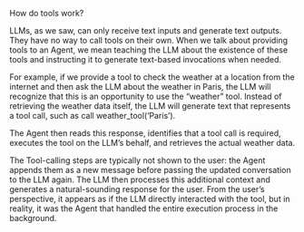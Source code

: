 How do tools work?

LLMs, as we saw, can only receive text inputs and generate text outputs. They have no way to call tools on their own. When we talk about providing tools to an Agent, 
we mean teaching the LLM about the existence of these tools and instructing it to generate text-based invocations when needed.

For example, if we provide a tool to check the weather at a location from the internet and then ask the LLM about the weather in Paris, 
the LLM will recognize that this is an opportunity to use the “weather” tool. Instead of retrieving the weather data itself, the LLM will generate text that represents a tool call, such as call weather_tool(‘Paris’).

The Agent then reads this response, identifies that a tool call is required, executes the tool on the LLM’s behalf, and retrieves the actual weather data.

The Tool-calling steps are typically not shown to the user: the Agent appends them as a new message before passing the updated conversation to the LLM again. 
The LLM then processes this additional context and generates a natural-sounding response for the user. From the user’s perspective, 
it appears as if the LLM directly interacted with the tool, but in reality, it was the Agent that handled the entire execution process in the background.

